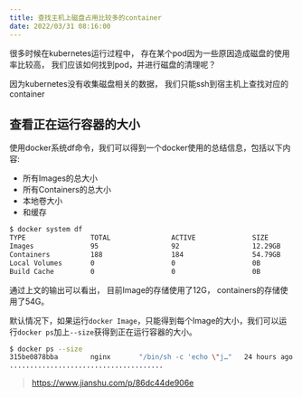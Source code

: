```yaml
---
title: 查找主机上磁盘占用比较多的container
date: 2022/03/31 08:16:00
---
```


很多时候在kubernetes运行过程中， 存在某个pod因为一些原因造成磁盘的使用率比较高， 我们应该如何找到pod，并进行磁盘的清理呢？

因为kubernetes没有收集磁盘相关的数据， 我们只能ssh到宿主机上查找对应的container

<!-- more -->


## 查看正在运行容器的大小

使用docker系统df命令，我们可以得到一个docker使用的总结信息，包括以下内容:

- 所有Images的总大小
- 所有Containers的总大小
- 本地卷大小
- 和缓存



```Bash
$ docker system df
TYPE                TOTAL               ACTIVE              SIZE                RECLAIMABLE
Images              95                  92                  12.29GB             2.514GB (20%)
Containers          188                 184                 54.79GB             0B (0%)
Local Volumes       0                   0                   0B                  0B
Build Cache         0                   0                   0B                  0B
```

通过上文的输出可以看出， 目前Image的存储使用了12G， containers的存储使用了54G。

默认情况下，如果运行`docker Image`，只能得到每个Image的大小，我们可以运行`docker ps`加上`--size`获得到正在运行容器的大小。



```Bash
$ docker ps --size
315be0878bba        nginx       "/bin/sh -c 'echo \"j…"   24 hours ago        Up 24 hours                             k8s_nginx-df8b4b58d-lx7w6_pre_84f02139-1970-4663-9bb8-dfd613717d80_0                   173MB (virtual 1.07GB)
......................................

```




> https://www.jianshu.com/p/86dc44de906e